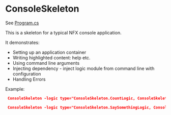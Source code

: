 # ConsoleSkeleton

See [Program.cs](./Program.cs)

This is a skeleton for a typical NFX console application.

It demonstrates:

* Setting up an application container
* Writing highlighted content: help etc.
* Using command line arguments
* Injecting dependency -  inject logic module from command line with configuration
* Handling Errors
  
  
Example:  
  
```json
 ConsoleSkeleton -logic type="ConsoleSkeleton.CountLogic, ConsoleSkeleton" from=5 to=15
```

```json 
 ConsoleSkeleton -logic type="ConsoleSkeleton.SaySomethingLogic, ConsoleSkeleton" what-to-say="Yes, This is my yellow message" primary-color=yellow
```
